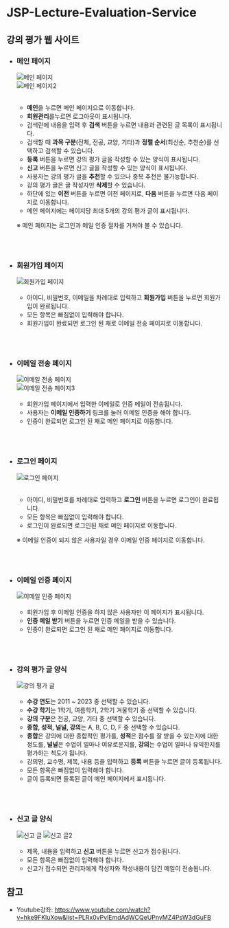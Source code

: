 # JSP-Lecture-Evaluation-Service

## 강의 평가 웹 사이트
- ### 메인 페이지  
  ![메인 페이지](./result_image/7_mainPage.png)  
  ![메인 페이지2](./result_image/7_mainPage2.png)  
  <br/>
  - **메인**을 누르면 메인 페이지으로 이동합니다.
  - **회원관리**를누르면 로그아웃이 표시됩니다.
  - 검색란에 내용을 입력 후 **검색** 버튼을 누르면 내용과 관련된 글 목록이 표시됩니다.
  - 검색할 때 **과목 구분**(전체, 전공, 교양, 기타)과 **정렬 순서**(최신순, 추천순)를 선택하고 검색할 수 있습니다.
  - **등록** 버튼을 누르면 강의 평가 글을 작성할 수 있는 양식이 표시됩니다.
  - **신고** 버튼을 누르면 신고 글을 작성할 수 있는 양식이 표시됩니다.
  - 사용자는 강의 평가 글을 **추천**할 수 있으나 중복 추천은 불가능합니다.
  - 강의 평가 글은 글 작성자만 **삭제**할 수 있습니다.
  - 하단에 있는 **이전** 버튼을 누르면 이전 페이지로, **다음** 버튼을 누르면 다음 페이지로 이동합니다.
  - 메인 페이지에는 페이지당 최대 5개의 강의 평가 글이 표시됩니다.
  
  ※ 메인 페이지는 로그인과 메일 인증 절차를 거쳐야 볼 수 있습니다.
  
<br/><br/>

- ### 회원가입 페이지
  ![회원가입 페이지](./result_image/3_userJoinPage.png)  
  <br/>
  - 아이디, 비밀번호, 이메일을 차례대로 입력하고 **회원가입** 버튼을 누르면 회원가입이 완료됩니다.
  - 모든 항목은 빠짐없이 입력해야 합니다.
  - 회원가입이 완료되면 로그인 된 채로 이메일 전송 페이지로 이동합니다.
  
<br/><br/>

- ### 이메일 전송 페이지
  ![이메일 전송 페이지](./result_image/4_emailCheckPage.png)  
  ![이메일 전송 페이지3](./result_image/4_emailCheckPage3.png)  
  <br/>
  - 회원가입 페이지에서 입력한 이메일로 인증 메일이 전송됩니다.
  - 사용자는 **이메일 인증하기** 링크를 눌러 이메일 인증을 해야 합니다.
  - 인증이 완료되면 로그인 된 채로 메인 페이지로 이동합니다.
  
<br/><br/>

- ### 로그인 페이지
  ![로그인 페이지](./result_image/3_userLoginPage.png)  
  <br/>
  - 아이디, 비밀번호를 차례대로 입력하고 **로그인** 버튼을 누르면 로그인이 완료됩니다.
  - 모든 항목은 빠짐없이 입력해야 합니다.
  - 로그인이 완료되면 로그인된 채로 메인 페이지로 이동합니다.
  
  ※ 이메일 인증이 되지 않은 사용자일 경우 이메일 인증 페이지로 이동합니다.
  
<br/><br/>

- ### 이메일 인증 페이지
  ![이메일 인증 페이지](./result_image/5_emailConfirmPage.png)  
  <br/>
  - 회원가입 후 이메일 인증을 하지 않은 사용자만 이 페이지가 표시됩니다.
  - **인증 메일 받기** 버튼을 누르면 인증 메일을 받을 수 있습니다.
  - 인증이 완료되면 로그인 된 채로 메인 페이지로 이동합니다.
  
<br/><br/>

- ### 강의 평가 글 양식
  ![강의 평가 글](./result_image/2_mainPage3.png)  
  <br/>
  - **수강 연도**는 2011 ~ 2023 중 선택할 수 있습니다.
  - **수강 학기**는 1학기, 여름학기, 2학기 겨울학기 중 선택할 수 있습니다.
  - **강의 구분**은 전공, 교양, 기타 중 선택할 수 있습니다.
  - **종합, 성적, 널널, 강의**는 A, B, C, D, F 중 선택할 수 있습니다.
  - **종합**은 강의에 대한 종합적인 평가를, **성적**은 점수를 잘 받을 수 있는지에 대한 정도를, **널널**은 수업이 얼마나 여유로운지를, **강의**는 수업이 얼마나 유익한지를 평가하는 척도가 됩니다.
  - 강의명, 교수명, 제목, 내용 등을 입력하고 **등록** 버튼을 누르면 글이 등록됩니다.
  - 모든 항목은 빠짐없이 입력해야 합니다.
  - 글이 등록되면 들록된 글이 메인 페이지에서 표시됩니다.
  
<br/><br/>

- ### 신고 글 양식
  ![신고 글](./result_image/2_mainPage4.png) 
  ![신고 글2](./result_image/6_emailReport2.png)  
  <br/>
  - 제목, 내용을 입력하고 **신고** 버튼을 누르면 신고가 접수됩니다.
  - 모든 항목은 빠짐없이 입력해야 합니다.
  - 신고가 접수되면 관리자에게 작성자와 작성내용이 담긴 메일이 전송됩니다.
  
## 참고
- Youtube강좌: <https://www.youtube.com/watch?v=hke9FKluXow&list=PLRx0vPvlEmdAdWCQeUPnyMZ4PsW3dGuFB>
